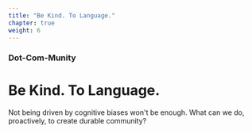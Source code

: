 ```yaml
---
title: "Be Kind. To Language."
chapter: true
weight: 6
---
```

### Dot-Com-Munity
# Be Kind. To Language.

Not being driven by cognitive biases won't be enough. What can we do, proactively, to create durable community?
